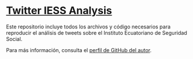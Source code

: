 # [Twitter IESS Analysis](https://elquantificador.org/post/salud/2022-09-08-twitter-iess-analysis/)

Este repositorio incluye todos los archivos y código necesarios para reproducir el análisis de tweets sobre el Instituto Ecuatoriano de Seguridad Social.

Para más información, consulta el [perfil de GitHub del autor](https://github.com/asebastianc?tab=repositories).
